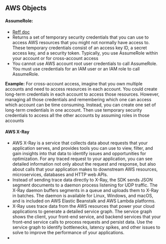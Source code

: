 ## AWS Objects

#### AssumeRole:
- [Reff doc](https://docs.aws.amazon.com/STS/latest/APIReference/API_AssumeRole.html)
- Returns a set of temporary security credentials that you can use to access AWS resources that you might not normally have access to. These temporary credentials consist of an access key ID, a secret access key, and a security token. Typically, you use AssumeRole within your account or for cross-account access
- You cannot use AWS account root user credentials to call AssumeRole. You must use credentials for an IAM user or an IAM role to call AssumeRole.

**Example:** For cross-account access, imagine that you own multiple accounts and need to access resources in each account. You could create long-term credentials in each account to access those resources. However, managing all those credentials and remembering which one can access which account can be time consuming. Instead, you can create one set of long-term credentials in one account. Then use temporary security credentials to access all the other accounts by assuming roles in those accounts

#### AWS X-Ray
- AWS X-Ray is a service that collects data about requests that your application serves, and provides tools you can use to view, filter, and gain insights into that data to identify issues and opportunities for optimization. For any traced request to your application, you can see detailed information not only about the request and response, but also about calls that your application makes to downstream AWS resources, microservices, databases and HTTP web APIs.
- Instead of sending trace data directly to X-Ray, the SDK sends JSON segment documents to a daemon process listening for UDP traffic. The X-Ray daemon buffers segments in a queue and uploads them to X-Ray in batches. The daemon is available for Linux, Windows, and macOS, and is included on AWS Elastic Beanstalk and AWS Lambda platforms.
- X-Ray uses trace data from the AWS resources that power your cloud applications to generate a detailed service graph. The service graph shows the client, your front-end service, and backend services that your front-end service calls to process requests and persist data. Use the service graph to identify bottlenecks, latency spikes, and other issues to solve to improve the performance of your applications.
- 
